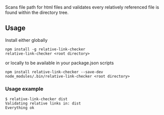 Scans file path for html files and validates every relatively referenced file is found within the directory tree.

## Usage

Install either globally

    npm install -g relative-link-checker
    relative-link-checker <root directory>

or locally to be available in your package.json scripts

    npm install relative-link-checker --save-dev
    node_modules/.bin/relative-link-checker <root directory>

### Usage example

    $ relative-link-checker dist
    Validating relative links in: dist
    Everything ok
